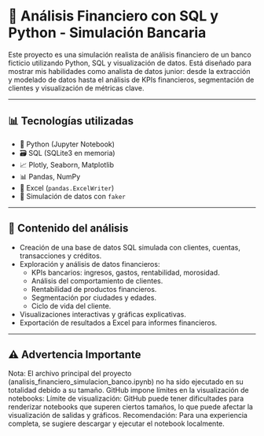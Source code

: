 # 🏦 Análisis Financiero con SQL y Python - Simulación Bancaria

Este proyecto es una simulación realista de análisis financiero de un banco ficticio utilizando Python, SQL y visualización de datos. Está diseñado para mostrar mis habilidades como analista de datos junior: desde la extracción y modelado de datos hasta el análisis de KPIs financieros, segmentación de clientes y visualización de métricas clave.

---

## 📊 Tecnologías utilizadas

- 🐍 Python (Jupyter Notebook)
- 🗃️ SQL (SQLite3 en memoria)
- 📈 Plotly, Seaborn, Matplotlib
- 📊 Pandas, NumPy
- 📄 Excel (`pandas.ExcelWriter`)
- 📂 Simulación de datos con `faker`

---

## 📌 Contenido del análisis

- Creación de una base de datos SQL simulada con clientes, cuentas, transacciones y créditos.
- Exploración y análisis de datos financieros:
  - KPIs bancarios: ingresos, gastos, rentabilidad, morosidad.
  - Análisis del comportamiento de clientes.
  - Rentabilidad de productos financieros.
  - Segmentación por ciudades y edades.
  - Ciclo de vida del cliente.
- Visualizaciones interactivas y gráficas explicativas.
- Exportación de resultados a Excel para informes financieros.
  
---

## ⚠️ Advertencia Importante

Nota: El archivo principal del proyecto (analisis_financiero_simulacion_banco.ipynb) no ha sido ejecutado en su totalidad debido a su tamaño. GitHub impone límites en la visualización de notebooks:
Límite de visualización: GitHub puede tener dificultades para renderizar notebooks que superen ciertos tamaños, lo que puede afectar la visualización de salidas y gráficos.
Recomendación: Para una experiencia completa, se sugiere descargar y ejecutar el notebook localmente.
